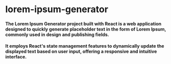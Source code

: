 # lorem-ipsum-generator

<h4>The Lorem Ipsum Generator project built with React is a web application designed to quickly generate placeholder text in the form of Lorem Ipsum, commonly used in design and publishing fields. </h4>
<h4>It employs React's state management features to dynamically update the displayed text based on user input, offering a responsive and intuitive interface. </h4>
